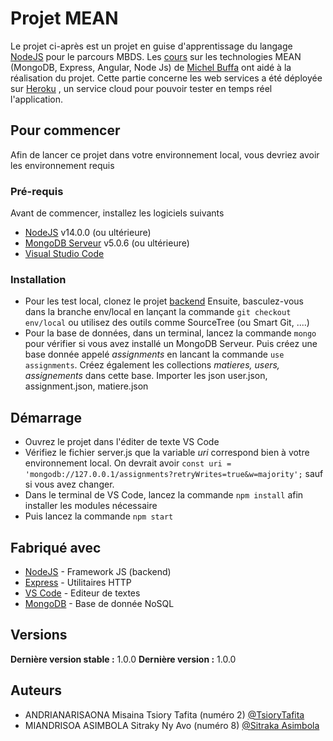 # Projet MEAN 

Le projet ci-après est un projet en guise d'apprentissage du langage [NodeJS](https://nodejs.org/en/about/) pour le parcours MBDS.
Les [cours](http://miageprojet2.unice.fr/Intranet_de_Michel_Buffa/MBDS_Madagascar_2021-2022_Angular_-_NodeJS_-_MongoDB_-_Cloud) sur les technologies MEAN (MongoDB, Express, Angular, Node Js) de [Michel Buffa](https://www.linkedin.com/in/michelbuffa/) ont aidé à la réalisation du projet. 
Cette partie concerne les web services a été déployée sur [Heroku](https://mbds-madagascar-2022-api.herokuapp.com/) , un service cloud pour pouvoir tester en temps réel l'application.
## Pour commencer

Afin de lancer ce projet dans votre environnement local, vous devriez avoir les environnement requis

### Pré-requis
Avant de commencer, installez les logiciels suivants

- [NodeJS](https://nodejs.org/en/download/) v14.0.0 (ou ultérieure)
- [MongoDB Serveur](https://www.mongodb.com/try/download/community) v5.0.6 (ou ultérieure)
- [Visual Studio Code](https://code.visualstudio.com/download)

### Installation

 - Pour les test local, clonez le projet [backend](https://gitlab.com/m10221/backend) 
Ensuite, basculez-vous dans la branche env/local en lançant la commande  ``git checkout env/local`` ou utilisez des  outils comme SourceTree (ou Smart Git, ....)
 - Pour la base de données, dans un terminal, lancez la commande ``mongo`` pour vérifier si vous avez installé un MongoDB Serveur. Puis créez une base donnée appelé *assignments*  en lancant la commande ``use assignments``. Créez également les collections *matieres, users, assignements* dans cette base. Importer les json user.json, assignment.json, matiere.json
 
## Démarrage
 - Ouvrez le projet dans l'éditer de texte VS Code 
 - Vérifiez le fichier server.js que la variable  *uri* correspond bien à votre environnement local. On devrait avoir `const uri = 'mongodb://127.0.0.1/assignments?retryWrites=true&w=majority';` sauf si vous avez changer.
 - Dans le terminal de VS Code, lancez la commande  ``npm install`` afin installer les modules nécessaire 
 - Puis lancez la commande  ``npm start``

## Fabriqué avec
* [NodeJS](http://materializecss.com) - Framework JS (backend)
* [Express](https://expressjs.com/fr/) - Utilitaires HTTP
* [VS Code](https://atom.io/) - Editeur de textes
* [MongoDB](https://www.mongodb.com/) - Base de donnée NoSQL


## Versions
**Dernière version stable :** 1.0.0
**Dernière version :** 1.0.0

## Auteurs

- ANDRIANARISAONA Misaina Tsiory Tafita (numéro 2) [@TsioryTafita](https://gitlab.com/TsioryTafita)
- MIANDRISOA ASIMBOLA Sitraky Ny Avo (numéro 8) [@Sitraka Asimbola](https://gitlab.com/asimbola.sitraka)
